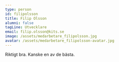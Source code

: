 ```yaml
---
type: person
id: filipolsson
title: Filip Olsson
alumni: false
tagLine: Utvecklare
email: filip.olsson@kits.se
image: /assets/medarbetare_filipolsson.jpg
avatar: /assets/medarbetare_filipolsson-avatar.jpg
---
```


Riktigt bra. Kanske en av de bästa.
